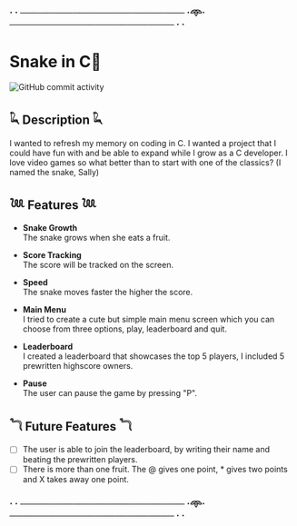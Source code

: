 ### · · ───────────────────────── ·𖥸· ───────────────────────── · ·
# Snake in C🐍
<img alt="GitHub commit activity" src="https://img.shields.io/github/commit-activity/t/min174/snake-game-c?style=flat-square&label=%E2%99%A1%20commits%20%E2%99%A1&labelColor=ffc8dd&color=cdb4db">

## 𓆗 Description 𓆗
I wanted to refresh my memory on coding in C. I wanted a project that I could have fun with and be able to expand while I grow as a C developer. I love video games so what better than to start with one of the classics? (I named the snake, Sally)

## 𓆙 Features 𓆙

- **Snake Growth**  
The snake grows when she eats a fruit.

- **Score Tracking**  
The score will be tracked on the screen.

- **Speed**  
The snake moves faster the higher the score.

- **Main Menu**  
I tried to create a cute but simple main menu screen which you can choose from three options, play, leaderboard and quit.

- **Leaderboard**  
I created a leaderboard that showcases the top 5 players, I included 5 prewritten highscore owners.

- **Pause**  
The user can pause the game by pressing "P".

## 𓆓 Future Features 𓆓
- [ ] The user is able to join the leaderboard, by writing their name and beating the prewritten players.
- [ ] There is more than one fruit. The @ gives one point, * gives two points and X takes away one point.

### · · ───────────────────────── ·𖥸· ───────────────────────── · ·
